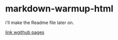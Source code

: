 # markdown-warmup-html

i'll make the Readme file later on.

[link wgithub pages](https://doomsmash.github.io/markdown-warmup-html/.)
